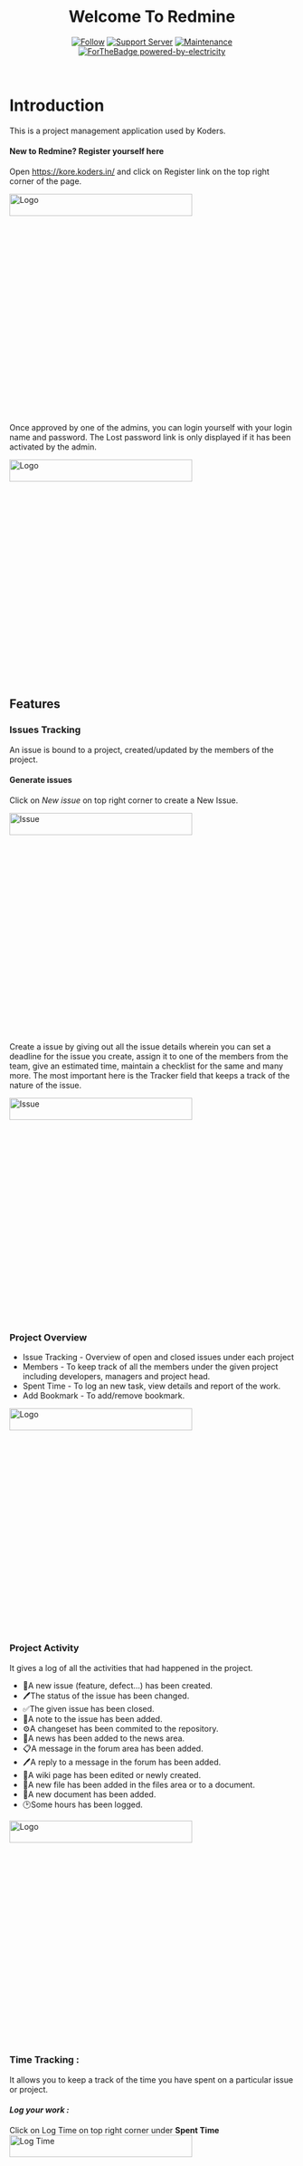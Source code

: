 <div align="center" >
    <h1>Welcome To Redmine</h1>
 </h1>
    
[![Follow](https://img.shields.io/github/followers/koders-in?label=Koders&style=social)](https://github.com/koders-in)
[![Support Server](https://img.shields.io/discord/591914197219016707.svg?color=7289da&label=Koders&logo=discord&style=flat-square)](https://discord.gg/hGS24JC)
[![Maintenance](https://img.shields.io/badge/Maintained%3F-yes-green.svg)](https://GitHub.com/Naereen/StrapDown.js/graphs/commit-activity)
<br />
[![ForTheBadge powered-by-electricity](http://ForTheBadge.com/images/badges/powered-by-electricity.svg)](http://ForTheBadge.com)
</div>
<br />

# Introduction

This is a project management application used  by Koders. 

#### **New to Redmine? Register yourself here**

Open https://kore.koders.in/ and click on Register link on the top right corner of the page. 

<img alt="Logo" height="10%" width="80%" src="./assets/register.png"/>

Once approved by one of the admins, you can login yourself with your login name and password. The Lost password link is only displayed if it has been activated by the admin.

<img alt="Logo" height="10%" width="80%" src="./assets/login.png"/>

## **Features**

###  Issues Tracking
An issue is bound to a project, created/updated by the members of the project. 

#### **Generate issues**
Click on _New issue_ on top right corner to create a New Issue.

<img alt="Issue" height="10%" width="80%" src="./assets/create_issue.png"/>

Create a issue by giving out all the issue details wherein you can set a deadline for the issue you create, assign it to one of the members from the team, give an estimated time, maintain a checklist for the same and many more. The most important here is the Tracker field that keeps a track of the nature of the issue.

<img alt="Issue" height="10%" width="80%" src="./assets/issue.png"/>

### Project Overview 

-   Issue Tracking - Overview of open and closed issues under each project  
-  Members - To keep track of all the members under the given project including developers, managers and project head.
- Spent Time - To log an new task, view details and report of the work.
- Add Bookmark - To add/remove bookmark.

 <img alt="Logo"    height="10%" width="80%" src="./assets/overview.png"/>

 ### Project Activity 
It gives a log of all the activities that had happened in the project.
 - 📁A new issue (feature, defect...) has been created.
 - 🖊The status of the issue has been changed.
 - ✅The given issue has been closed.
 - 📒A note to the issue has been added.
 - ⚙A changeset has been commited to the repository.
 - 📰A news has been added to the news area.
 - 📋A message in the forum area has been added.
 - 🖊A reply to a message in the forum has been added.
 - 📝A wiki page has been edited or newly created.
 - 📎A new file has been added in the files area or to a document.
 - 📄A new document has been added.
 - 🕑Some hours has been logged.

 <img alt="Logo"    height="10%" width="80%" src="./assets/activity.png"/>

### Time Tracking :
It allows you to keep a track of the time you have spent on a particular issue or project. 

#### _Log your work :_
Click on Log Time on top right corner under 
**Spent Time**
<img alt="Log Time" align="center" height="10%" width="80%" src="./assets/spent.png"/>

Fill in the required details of your log (Issue optional), add Comments to what you have done and add an Activity to the task.

<img alt="Log Time" align="center" height="10%" width="80%" src="./assets/log.png"/>

📜 Note: Try and log tasks less than 1.5 hours at a stretch. Divide your task into milestones and log it. 
#### **Accepted Time Formats**:
<li> As a fraction of hours in decimal time format using either period (.) or comma (,) as decimal separator: 1.5, 1,5 (equals to 1h30)
<li> Hour and minutes as an integer using standard time format: 1h, 1 h, 1 hour, 2 hours, 30m, 30min, 1h30, 1h30m, 1:30

#### **Details and Report**
- Get details on the spent time along with Date, Activity, Issue, Comment, Hours
- Get detailed report on the spent time by applying apt filters to it.

<img alt="details"  height="10%" width="80%"   src="./assets/details.png"/>

###  Calendar
The calendar gives you a monthly overview of the project.
<img alt="calendar"  height="10%" width="80%"   src="./assets/calendar.png"/>

These are the options displayed on the calendar along with the issues.
<img alt="calendar"  height="10%" width="80%"   src="./assets/options.png"/>

#### **Filters**
You can also define filters to view a subset of issues that can be shown on the calendar.

###  Agile Board

Enable your agile board by selecting the Agile checkbox under Settings for the project you are working on. Click on Save to save your changes. 

<img alt="Agile"  height="10%" width="80%"   src="./assets/agile.png"/>

Now you can view the board by clicking on Agile in your Options bar next to Gantt. All your issue details will be listed here under the Status it currently is in. You can drag the issues from one column to the other to update its status.

<img alt="Agile"  height="10%" width="80%"   src="./assets/agile_board.png"/>

You can also view the Agile chart by clicking on Charts on the top-right corner and apply Filters as how you want to.

<img alt="Agile"  height="10%" width="80%"   src="./assets/chart.png"/>

###  Forums
It allows users to communicate with each other regarding any details on the project. Click on Forums in the Options bar after it has checked under Settings. You can create a New Message by clicking on it on top right corner and start a new Konversation by giving all the details to it. 
Click on an already existing thread to view the details, edit reply or delete the message as required. 

<img alt="Forums"  height="10%" width="80%"   src="./assets/forums.png"/>

###  **Are you from Marketing team? Want to keep a track of your contacts?**

This is the right place for you. Create a New Contact by clicking on Contacts under your project.

<img alt="Forums"  height="10%" width="80%"   src="./assets/contact.png"/>

Fill in all the contact details and update the details of all the leads you have been tapping.

<img alt="Forums"  height="10%" width="80%"   src="./assets/new_contact.png"/>

<li> Tags - can be used for adding extra information about contact e.g. Koders, interns, design, marketing, and all such.
<li> Responsible - the person responsible in the team for filling up the contact details
<li> Visibility - private, public or by projects permissions

###  Wikis
Keep information about a project organized in one place. 

#### **Create a new Wiki page**

Add a link to the page that you want to create. 

<img alt="Wiki"  height="10%" width="80%"   src="./assets/wiki.png"/>

You can also add Comments to the added details, add Files if you want to and save the details. 

### **Monitoring & Controlling**

It gives an overview of all the activities under the selected project and is divided into 3 categories:

<li> Tasks Management - Gives a track of all the tasks, by statuses, by Category, graphs and charts under each of them.

<img alt="Tasks"  height="10%" width="80%"   src="./assets/tasks.png"/>

<li> Time Management - Gives a track of estimated and executed time, due and spent hours by the team.

<img alt="Time"  height="10%" width="80%"   src="./assets/time.png"/>

<li> Human Resource Management - Gives a track of the issues by Assignee.

<img alt="Time"  height="10%" width="80%"   src="./assets/hrm.png"/>


### Made with ❤️ by [Koders](http://koders.in/)

<p align="center">
  <a href="https://koders.in/">
    <img src="" alt="Logo" width="200" height="200">
  </a>
</p>
<p align="center">
  <i> "Your vision, Our Kreation" </i>
  <br>
  <br>
  An institution that caters to all your software needs with their touch of Koding.
  <br>
  <a href="https://www.koders.in"><strong>Explore More»</strong></a>
  <br>
  <br>
  <a href="https://www.github.com/koders-in">Github</a>
  ·
  <a href="https://www.linkedin.com/company/54359381/">LinkedIn</a>
  ·
  <a href="https://www.youtube.com/channel/UCZ5abFiwqKyJLIQ1Jqb6bNg">Youtube</a>
  ·
  <a href="https://www.instagram.com/koders_in/">Instagram</a>
  ·
  <a href="https://discord.gg/hGS24JC">Discord</a>
</p>
